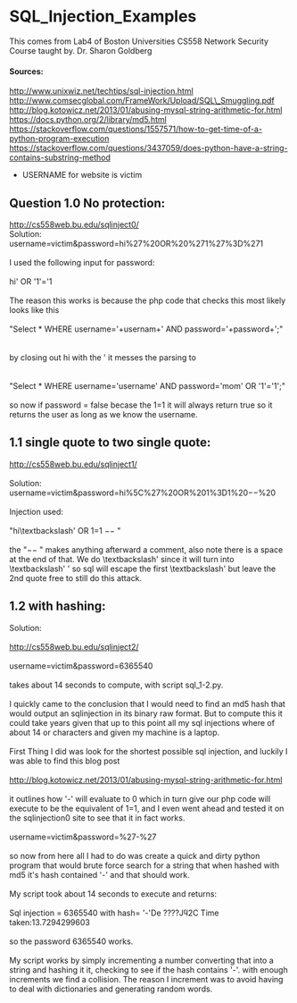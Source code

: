 # SQL_Injection_Examples
This comes from Lab4 of Boston Universities CS558 Network Security Course taught by. Dr. Sharon Goldberg

#### Sources:
http://www.unixwiz.net/techtips/sql-injection.html
http://www.comsecglobal.com/FrameWork/Upload/SQL\_Smuggling.pdf
http://blog.kotowicz.net/2013/01/abusing-mysql-string-arithmetic-for.html
https://docs.python.org/2/library/md5.html
https://stackoverflow.com/questions/1557571/how-to-get-time-of-a-python-program-execution
https://stackoverflow.com/questions/3437059/does-python-have-a-string-contains-substring-method



* USERNAME for website is victim


## Question 1.0 No protection:	
http://cs558web.bu.edu/sqlinject0/
</br>
Solution:</br>
username=victim\&password=hi\%27\%20OR\%20\%271\%27\%3D\%271
<br><br>
I used the following input for password:
<br><br>
hi' OR '1'='1
<br><br>
The reason this works is because the php code that checks this most likely looks like this
<br><br>
"Select * WHERE username='+usernam+' AND password='+password+';"	
<br><br>
by closing out hi with the ' it messes the parsing to 		
<br><br>
"Select * WHERE username='username' AND password='mom' OR '1'='1';"	
<br><br>
so now if password = false becase the 1=1 it will always return true so it returns the user as long as we know the username.

## 1.1 single quote to two single quote:
http://cs558web.bu.edu/sqlinject1/
</br></br>
Solution:<br>
username=victim\&password=hi\%5C\%27\%20OR\%201\%3D1\%20$--$\%20
<br><br>
Injection used:
<br><br>
"hi\textbackslash' OR 1=1 $--$ "
<br><br>
the "$--$ " makes anything afterward a comment, also note there is a space at the end of that. We do \textbackslash' since it will turn into \textbackslash' ' so sql will escape the first \textbackslash'  but leave the 2nd quote free to still do this attack.

## 1.2 with hashing:
Solution:
</br></br>
http://cs558web.bu.edu/sqlinject2/
<br></br>
username=victim\&password=6365540
<br><br>
takes about 14 seconds to compute, with script sql_1-2.py.
<br><br>
I quickly came to the conclusion that I would need to find an md5 hash that would output an sqlinjection in its binary raw format. But to compute this it could take years given that up to this point all my sql injections where of about 14 or characters and given my machine is a laptop.
<br><br>
First Thing I did was look for the shortest possible sql injection, and luckily I was able to find this blog post
<br><br>
http://blog.kotowicz.net/2013/01/abusing-mysql-string-arithmetic-for.html
<br><br>
it outlines how '-' will evaluate to 0 which in turn give our php code will execute to be the equivalent of 1=1, and I even went ahead and tested it on the sqlinjection0 site to see that it in fact works.
<br><br>
username=victim\&password=\%27-\%27
<br><br>
so now from here all I had to do was create a quick and dirty python program that would brute force search for a string that when hashed with md5 it's hash contained '-' and that should work.
<br><br>
My script took about 14 seconds to execute and returns:
<br><br>
Sql injection = 6365540 with hash= '-'De ????Jϥ2C Time taken:13.7294299603
<br><br>
so the password 6365540 works.
<br><br>
My script works by simply incrementing a number converting that into a string and hashing it it, checking to see if the hash contains '-'. with enough increments we find a collision. The reason I increment was to avoid having to deal with dictionaries and generating random words.
